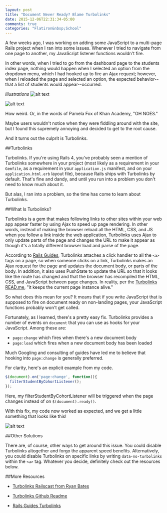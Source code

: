 ```yaml
---
layout: post
title: "Document Never Ready? Blame Turbolinks"
date: 2015-12-06T22:31:34-05:00
comments: true
categories: "Flatiron&nbsp;School"
---
```


A few weeks ago, I was working on adding some JavaScript to a multi-page Rails project when I ran into some issues. Whenever I tried to navigate from one page to another, my JavaScript listener functions wouldn't fire.  

In other words, when I tried to go from the dashboard page to the students index page, nothing would happen when I selected an option from the dropdown menu, which I had hooked up to fire an Ajax requext; however, when I reloaded the page and selected an option, the expected behavior--that a list of students would appear--occurred. 

*Illustrations*
![alt text](/images/flatiron-follower-dashboard.png "Flatiron Follower Dashboard")

![alt text](/images/flatiron-follower-index.png "Flatiron Follower Index")


How weird. Or, in the words of Pamela Fox of Khan Academy, "OH NOES." 

Maybe users wouldn't notice when they were fiddling around with the site, but I found this supremely annoying and decided to get to the root cause. 

And it turns out the culprit is Turbolinks.   

##Turbolinks

Turbolinks. If you're using Rails 4, you've probably seen a mention of Turbolinks somewhere in your project (most likely as a requirement in your `Gemfile`, as a requirement in your `application.js` manifest, and on your `application.html.erb` layout file), because Rails ships with Turbolinks by default. That's fine and dandy, and until you run into a problem you don't need to know much about it. 

But alas, I ran into a problem, so the time has come to learn about Turbolinks. 

##What Is Turbolinks?

Turbolinks is a gem that makes following links to other sites within your web app appear faster by using Ajax to speed up page rendering. In other words, instead of making the browser reload all the HTML, CSS, and JS when you follow a link inside the web application, Turbolinks uses Ajax to only update parts of the page and changes the URL to make it appear as though it's a totally different browser load and parse of the page.

According to [Rails Guides](http://guides.rubyonrails.org/working_with_javascript_in_rails.html#turbolinks), Turbolinks attaches a click handler to all the `<a>` tags on a page, so when someone clicks on a link, Turbolinks makes an Ajax request for the page and updates the document body, or parts of the body. In addition, it also uses PushState to update the URL so that it looks like the route has changed and that the browser has recompiled the HTML, CSS, and JavaScript between page changes. In reality, per the [Turbolinks READ.me](https://github.com/rails/turbolinks/blob/master/README.md), "it keeps the current page instance alive."  

So what does this mean for you? It means that if you write JavaScript that is supposed to fire on document ready on non-landing pages, your JavaScript functions probably won't get called. 

<!-- more -->

Fortunately, as I learned, there's a pretty easy fix. Turbolinks provides a number of events on `document` that you can use as hooks for your JavaScript. Among these are: 

- `page:change` which fires when there's a new document body
- `page:load` which fires when a new document body has been loaded

Much Googling and consulting of guides have led me to believe that hooking into `page:change` is generally preferred. 

For clarity, here's an explicit example from my code. 

```javascript
$(document).on('page:change', function(){
  filterStudentByCohortListener();
});
```
Here, my filterStudentByCohortListener will be triggered when the page changes instead of on `$(document).ready()`. 

With this fix, my code now worked as expected, and we get a little something that looks like this!

![alt text](/images/flatiron-follower-students.png "Flatiron Follower Students")

##Other Solutions

There are, of course, other ways to get around this issue. You could disable Turbolinks altogether and forgo the apparent speed benefits. Alternatively, you could disable Turbolinks on specific links by writing `data-no-turbolinks` within the `<a>` tag. Whatever you decide, definitely check out the resources below. 

##More Resources
- [Turbolinks Railscast from Ryan Bates](http://railscasts.com/episodes/390-turbolinks?autoplay=true)

- [Turbolinks Github Readme](https://github.com/rails/turbolinks/blob/master/README.md)

- [Rails Guides Turbolinks](http://guides.rubyonrails.org/working_with_javascript_in_rails.html#turbolinks)
